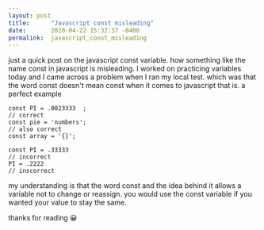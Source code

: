 ```yaml
---
layout: post
title:      "Javascript const misleading"
date:       2020-04-22 15:32:37 -0400
permalink:  javascript_const_misleading
---
```



just a quick post on the javascript const variable. how something like the name const in javascript is misleading. I worked on practicing variables today and I came across a problem when I ran my local test. which was that the word const doesn't mean const when it comes to javascript that is. a perfect example  

``` 
const PI = .0023333  ;
// correct
const pie = 'numbers';
// also correct
const array = '{}';

const PI = .33333
// incorrect
PI = .2222
// inscorrect
```

my understanding is that the word const and the idea behind it allows a variable not to change or reassign. you would use the const variable if you wanted your value to stay the same.

thanks for reading 😀
